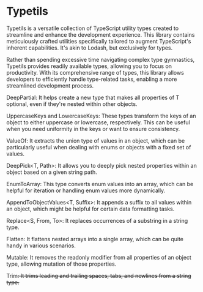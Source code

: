 # Typetils

Typetils is a versatile collection of TypeScript utility types created to streamline and enhance the development experience. This library contains meticulously crafted utilities specifically tailored to augment TypeScript's inherent capabilities. It's akin to Lodash, but exclusively for types.

Rather than spending excessive time navigating complex type gymnastics, Typetils provides readily available types, allowing you to focus on productivity. With its comprehensive range of types, this library allows developers to efficiently handle type-related tasks, enabling a more streamlined development process.


DeepPartial<T>: It helps create a new type that makes all properties of T optional, even if they're nested within other objects.

UppercaseKeys<T> and LowercaseKeys<T>: These types transform the keys of an object to either uppercase or lowercase, respectively. This can be useful when you need uniformity in the keys or want to ensure consistency.

ValueOf<T>: It extracts the union type of values in an object, which can be particularly useful when dealing with enums or objects with a fixed set of values.

DeepPick<T, Path>: It allows you to deeply pick nested properties within an object based on a given string path.

EnumToArray<T>: This type converts enum values into an array, which can be helpful for iteration or handling enum values more dynamically.

AppendToObjectValues<T, Suffix>: It appends a suffix to all values within an object, which might be helpful for certain data formatting tasks.

Replace<S, From, To>: It replaces occurrences of a substring in a string type.

Flatten<T>: It flattens nested arrays into a single array, which can be quite handy in various scenarios.

Mutable<T>: It removes the readonly modifier from all properties of an object type, allowing mutation of those properties.

Trim<S>: It trims leading and trailing spaces, tabs, and newlines from a string type.